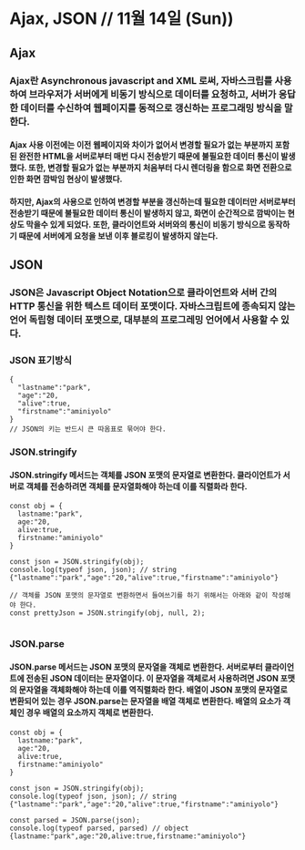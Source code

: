 # Ajax, JSON // 11월 14일 (Sun))

## Ajax

### Ajax란 Asynchronous javascript and XML 로써, 자바스크립를 사용하여 브라우저가 서버에게 비동기 방식으로 데이터를 요청하고, 서버가 응답한 데이터를 수신하여 웹페이지를 동적으로 갱신하는 프로그래밍 방식을 말한다.

#### Ajax 사용 이전에는 이전 웹페이지와 차이가 없어서 변경할 필요가 없는 부분까지 포함된 완전한 HTML을 서버로부터 매번 다시 전송받기 때문에 불필요한 데이터 통신이 발생했다. 또한, 변경할 필요가 없는 부분까지 처음부터 다시 렌더링을 함으로 화면 전환으로 인한 화면 깜박임 현상이 발생했다.

#### 하지만, Ajax의 사용으로 인하여 변경할 부분을 갱신하는데 필요한 데이터만 서버로부터 전송받기 때문에 불필요한 데이터 통신이 발생하지 않고, 화면이 순간적으로 깜박이는 현상도 막을수 있게 되었다. 또한, 클라이언트와 서버와의 통신이 비동기 방식으로 동작하기 때문에 서버에게 요청을 보낸 이후 블로킹이 발생하지 않는다.

## JSON

### JSON은 Javascript Object Notation으로 클라이언트와 서버 간의 HTTP 통신을 위한 텍스트 데이터 포맷이다. 자바스크립트에 종속되지 않는 언어 독립형 데이터 포맷으로, 대부분의 프로그레밍 언어에서 사용할 수 있다.

### JSON 표기방식

```
{
  "lastname":"park",
  "age":"20,
  "alive":true,
  "firstname":"aminiyolo"
}
// JSON의 키는 반드시 큰 따옴표로 묶어야 한다.
```

### JSON.stringify

#### JSON.stringify 메서드는 객체를 JSON 포맷의 문자열로 변환한다. 클라이언트가 서버로 객체를 전송하려면 객체를 문자열화해야 하는데 이를 직렬화라 한다.

```
const obj = {
  lastname:"park",
  age:"20,
  alive:true,
  firstname:"aminiyolo"
}

const json = JSON.stringify(obj);
console.log(typeof json, json); // string {"lastname":"park","age":"20,"alive":true,"firstname":"aminiyolo"}

// 객체를 JSON 포맷의 문자열로 변환하면서 들여쓰기를 하기 위해서는 아래와 같이 작성해야 한다.
const prettyJson = JSON.stringify(obj, null, 2);


```

### JSON.parse

#### JSON.parse 메서드는 JSON 포맷의 문자열을 객체로 변환한다. 서버로부터 클라이언트에 전송된 JSON 데이터는 문자열이다. 이 문자열을 객체로서 사용하려면 JSON 포맷의 문자열을 객체화해야 하는데 이를 역직렬화라 한다. 배열이 JSON 포맷의 문자열로 변환되어 있는 경우 JSON.parse는 문자열을 배열 객체로 변환한다. 배열의 요소가 객체인 경우 배열의 요소까지 객체로 변환한다.

```
const obj = {
  lastname:"park",
  age:"20,
  alive:true,
  firstname:"aminiyolo"
}

const json = JSON.stringify(obj);
console.log(typeof json, json); // string {"lastname":"park","age":"20,"alive":true,"firstname":"aminiyolo"}

const parsed = JSON.parse(json);
console.log(typeof parsed, parsed) // object {lastname:"park",age:"20,alive:true,firstname:"aminiyolo"}
```
